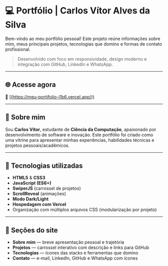 # 💻 Portfólio | Carlos Vítor Alves da Silva

Bem-vindo ao meu portfólio pessoal! Este projeto reúne informações sobre mim, meus principais projetos, tecnologias que domino e formas de contato profissional.

> Desenvolvido com foco em responsividade, design moderno e integração com GitHub, LinkedIn e WhatsApp.

---

## 🌐 Acesse agora

🔗 [[(https://meu-portifolio-i1b6.vercel.app/))](https://meu-portifolio-i1b6.vercel.app/) <!-- Substitua com o link real do Vercel -->

---

## 🧠 Sobre mim

Sou **Carlos Vítor**, estudante de **Ciência da Computação**, apaixonado por desenvolvimento de software e inovação. Este portfólio foi criado como uma vitrine para apresentar minhas experiências, habilidades técnicas e projetos pessoais/acadêmicos.

---

## 🚀 Tecnologias utilizadas

- **HTML5** & **CSS3**  
- **JavaScript (ES6+)**
- **SwiperJS** (carrossel de projetos)
- **ScrollReveal** (animações)
- **Modo Dark/Light**
- **Hospedagem com Vercel**
- Organização com múltiplos arquivos CSS (modularização por projeto)

---

## 📂 Seções do site

- **Sobre mim** — breve apresentação pessoal e trajetória
- **Projetos** — carrossel interativo com descrição e links para GitHub
- **Tecnologias** — ícones das stacks e ferramentas que domino
- **Contato** — e-mail, LinkedIn, GitHub e WhatsApp com ícones

